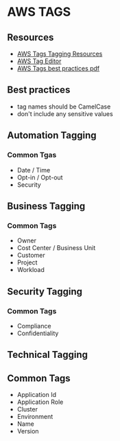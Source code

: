 # AWS TAGS

## Resources

- [AWS Tags Tagging Resources](https://docs.aws.amazon.com/general/latest/gr/aws_tagging.html?id=docs_gateway)
- [AWS Tag Editor](https://docs.aws.amazon.com/ARG/latest/userguide/tag-editor.html)
- [AWS Tags best practices pdf](https://docs.aws.amazon.com/pdfs/whitepapers/latest/tagging-best-practices/tagging-best-practices.pdf)

## Best practices
- tag names should be CamelCase
- don't include any sensitive values

## Automation Tagging

### Common Tgas

- Date / Time
- Opt-in / Opt-out
- Security

## Business Tagging

### Common Tags

- Owner
- Cost Center / Business Unit
- Customer
- Project
- Workload

## Security Tagging

### Common Tags

- Compliance
- Confidentiality

## Technical Tagging

## Common Tags

- Application Id
- Application Role
- Cluster
- Environment
- Name
- Version
